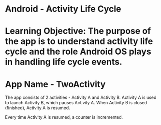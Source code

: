# Android - Activity Life Cycle
# Learning Objective: The purpose of the app is to understand activity life cycle and the role Android OS plays in handling life cycle events.
# App Name - TwoActivity

The app consists of 2 activities - Activity A and Activity B. Activity A is used to launch Activity B, which pauses Activity A. When Activity B is closed (finished), Activity A is resumed.

Every time Activity A is resumed, a counter is incremented.
